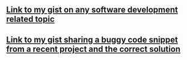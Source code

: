 ## [Link to my gist on any software development related topic](https://gist.github.com/ChibuFirst/8c03c7348625dd6b8d59128e8074b34a)

## [Link to my gist sharing a buggy code snippet from a recent project and the correct solution](https://gist.github.com/ChibuFirst/6adb7af83dc5b0e038a52d59ae443a25)